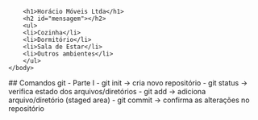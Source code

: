 <html>
    <head>
        <meta charset="utf-8" />
        <meta name="description" content="Móveis ecológicos">
        <meta name="keywords" content="horacio moveis">
		<title>Horácio Móveis Ltda</title>
		<script src="principal.js"></script>
		<!-- tags meta ... -->
		<link rel="stylesheet" href="principal.css">
    </head>
    <body onload="trocarBanner();">
		
        <h1>Horácio Móveis Ltda</h1>
		<h2 id="mensagem"></h2>
        <ul>
        <li>Cozinha</li>
        <li>Dormitório</li>
        <li>Sala de Estar</li>
        <li>Outros ambientes</li>
        </ul>
    </body>
</html>
## Comandos git - Parte I
- git init -> cria novo repositório
- git status -> verifica estado dos arquivos/diretórios
- git add -> adiciona arquivo/diretório (staged area)
- git commit -> confirma as alterações no repositório

